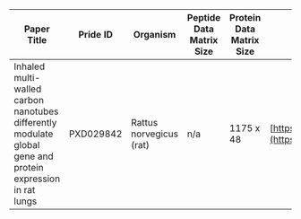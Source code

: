 | Paper Title  | Pride ID | Organism | Peptide Data Matrix Size | Protein Data Matrix Size | Paper Link |
| ------------- | ------------- | ------------- | -------------- | ------------------- | ------------------ |
| Inhaled multi-walled carbon nanotubes differently modulate global gene and protein expression in rat lungs | PXD029842 | Rattus norvegicus (rat) | n/a | 1175 x 48 | [https://www.tandfonline.com/doi/full/10.1080/17435390.2020.1851418](https://www.tandfonline.com/doi/full/10.1080/17435390.2020.1851418) |
